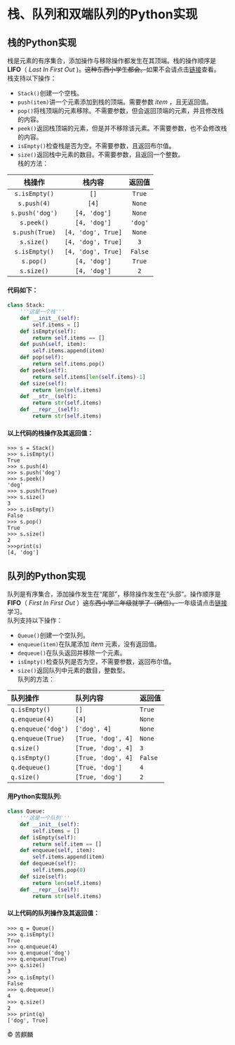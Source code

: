 # 栈、队列和双端队列的Python实现
## 栈的Python实现
栈是元素的有序集合，添加操作与移除操作都发生在其顶端。栈的操作顺序是**LIFO**（ _Last In First Out_ )。~~这种东西小学生都会。~~如果不会请点击[链接](https://baike.baidu.com/item/%E6%A0%88/12808149)查看。   
栈支持以下操作：   
- `Stack()`创建一个空栈。
- `push(item)`讲一个元素添加到栈的顶端。需要参数 _item_ ，且无返回值。
- `pop()`将栈顶端的元素移除。不需要参数，但会返回顶端的元素，并且修改栈的内容。
- `peek()`返回栈顶端的元素，但是并不移除该元素。不需要参数，也不会修改栈的内容。
- `isEmpty()`检查栈是否为空。不需要参数，且返回布尔值。
- `size()`返回栈中元素的数目。不需要参数，且返回一个整数。  
栈的方法：   


|栈操作|栈内容|返回值|
|:--:|:--:|:--:|
|`s.isEmpty()`|`[]`|`True`|
|`s.push(4)`|`[4]`|`None`|
|`s.push('dog')`|`[4, 'dog']`|`None`|
|`s.peek()`|`[4, 'dog']`|`'dog'`|
|`s.push(True)`|`[4, 'dog', True]`|`None`|
|`s.size()`|`[4, 'dog', True]`|`3`|
|`s.isEmpty()`|`[4, 'dog', True]`|`False`|
|`s.pop()`|`[4, 'dog']`|`True`|
|`s.size()`|`[4, 'dog']`|`2`|

#### 代码如下：   
```python
class Stack:
    '''这是一个栈'''
    def __init__(self):
        self.items = []
    def isEmpty(self):
        return self.items == []
    def push(self, item):
        self.items.append(item)
    def pop(self):
        return self.items.pop()
    def peek(self):
        return self.items[len(self.items)-1]
    def size(self):
        return len(self.items)
    def __str__(self):
        return str(self.items)
    def __repr__(self):
        return str(self.items)
```   
#### 以上代码的栈操作及其返回值：
```
>>> s = Stack()
>>> s.isEmpty()
True
>>> s.push(4)
>>> s.push('dog')
>>> s.peek()
'dog'
>>> s.push(True)
>>> s.size()
3
>>> s.isEmpty()
False
>>> s.pop()
True
>>> s.size()
2
>>>print(s)
[4, 'dog']
```
## 队列的Python实现
队列是有序集合，添加操作发生在“尾部”，移除操作发生在“头部”。操作顺序是**FIFO**（ _First In First Out_ ）~~这东西小学二年级就学了（确信）。~~一年级请点击[链接](https://baike.baidu.com/item/%E9%98%9F%E5%88%97/14580481)学习。   
队列支持以下操作：
- `Queue()`创建一个空队列。
- `enqueue(item)`在队尾添加 _item_ 元素，没有返回值。
- `dequeue()`在队头返回并移除一个元素。
- `isEmpty()`检查队列是否为空，不需要参数，返回布尔值。
- `size()`返回队列中元素的数目，整数型。   
队列的方法：   

| 队列操作 | 队列内容 | 返回值 |
| :----------- | :----------- | :----------- |
| `q.isEmpty()` | `[]` | `True` |
| `q.enqueue(4)` | `[4]` | `None` |
| `q.enqueue('dog')` | `['dog', 4]` | `None` |
| `q.enqueue(True)` | `[True, 'dog', 4]` | `None` |
| `q.size()` | `[True, 'dog', 4]` | `3` |
| `q.isEmpty()` | `[True, 'dog', 4]` | `False` |
| `q.dequeue()` | `[True, 'dog']` | `4` |
| `q.size()` | `[True, 'dog']` | `2` |
#### 用Python实现队列:   
```python
class Queue:
    '''这是一个队列'''
    def __init__(self):
        self.items = []
    def isEmpty(self):
        return self.item == []
    def enqueue(self, item):
        self.items.append(item)
    def dequeue(self):
        self.items.pop(0)
    def size(self):
        return len(self.items)
    def __repr__(self):
        return str(self.items)
```
#### 以上代码的队列操作及其返回值：   
```
>>> q = Queue()
>>> q.isEmpty()
True
>>> q.enqueue(4)
>>> q.enqueue('dog')
>>> q.enqueue(True)
>>> q.size()
3
>>> q.isEmpty()
False
>>> q.dequeue()
4
>>> q.size()
2
>>> print(q)
['dog', True]
```

&copy; 苦麒麟

